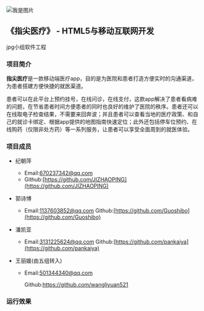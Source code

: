 ﻿![我是图片](https://github.com/edu2act/project-training-2015/blob/master/image/logo.png?raw=true)

## 《指尖医疗》 - HTML5与移动互联网开发

jpg小组软件工程

### 项目简介
**指尖医疗**是一款移动端医疗app，目的是为医院和患者打造方便实时的沟通渠道，为患者搭建方便快捷的就医渠道。

患者可以在此平台上预约挂号，在线问诊，在线支付，这款app解决了患者看病难的问题，在节省患者时间方便患者的同时也良好的维护了医院的秩序。患者还可以在线取电子检查结果，不需要来回奔波；并且患者可以查看当地的医疗政策、和自己的就诊卡绑定、根据app提供的地图指南快速定位；此外还包括停车位预约、在线购药（仅限非处方药）等一系列服务，让患者可以享受全面周到的就医体验。

### 项目成员
- 纪朝萍
  * Email:[670237342@qq.com]()
  * Github:[https://github.com/JIZHAOPING](https://github.com/JIZHAOPING)

- 郭诗博
  * Email:[1137603852@qq.com]()
  	 Github:[https://github.com/Guoshibo](https://github.com/Guoshibo)	

- 潘凯亚
  * Email:[3131225624@qq.com]()
     Github:[https://github.com/pankaiya](https://github.com/pankaiya)	

- 王丽媛(由五组转入)

  - Email:501344340@qq.com

    Github:https://github.com/wangliyuan521

 ### 运行效果